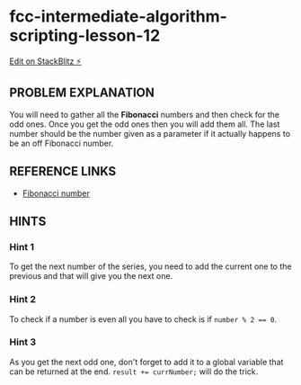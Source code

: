 # fcc-intermediate-algorithm-scripting-lesson-12

[Edit on StackBlitz ⚡️](https://stackblitz.com/edit/js-fbp6z4)

## PROBLEM EXPLANATION
You will need to gather all the **Fibonacci** numbers and then check for the odd ones.  Once you get the odd ones then you will add them all.  The last number should be the number given as a parameter if it actually happens to be an off Fibonacci number.

## REFERENCE LINKS
- [Fibonacci number](https://en.wikipedia.org/wiki/Fibonacci_number)

## HINTS
### Hint 1
To get the next number of the series, you need to add the current one to the previous and that will give you the next one.

### Hint 2
To check if a number is even all you have to check is if `number % 2 == 0`.

### Hint 3
As you get the next odd one, don't forget to add it to a global variable that can be returned at the end.  `result += currNumber;` will do the trick.

